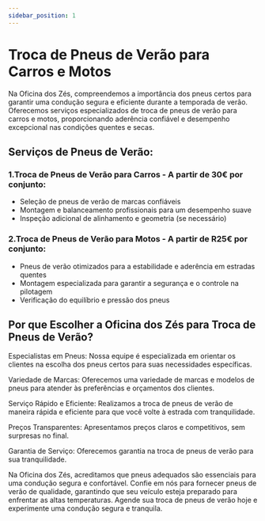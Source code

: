 ```yaml
---
sidebar_position: 1
---
```



# Troca de Pneus de Verão para Carros e Motos

Na Oficina dos Zés, compreendemos a importância dos pneus certos para garantir uma condução segura e eficiente durante a temporada de verão. Oferecemos serviços especializados de troca de pneus de verão para carros e motos, proporcionando aderência confiável e desempenho excepcional nas condições quentes e secas.



## Serviços de Pneus de Verão:

### 1.Troca de Pneus de Verão para Carros - A partir de 30€  por conjunto:

- Seleção de pneus de verão de marcas confiáveis
- Montagem e balanceamento profissionais para um desempenho suave
- Inspeção adicional de alinhamento e geometria (se necessário)
### 2.Troca de Pneus de Verão para Motos - A partir de R25€ por conjunto:

- Pneus de verão otimizados para a estabilidade e aderência em estradas quentes
- Montagem especializada para garantir a segurança e o controle na pilotagem
- Verificação do equilíbrio e pressão dos pneus

## Por que Escolher a Oficina dos Zés para Troca de Pneus de Verão?

Especialistas em Pneus: Nossa equipe é especializada em orientar os clientes na escolha dos pneus certos para suas necessidades específicas.

Variedade de Marcas: Oferecemos uma variedade de marcas e modelos de pneus para atender às preferências e orçamentos dos clientes.

Serviço Rápido e Eficiente: Realizamos a troca de pneus de verão de maneira rápida e eficiente para que você volte à estrada com tranquilidade.

Preços Transparentes: Apresentamos preços claros e competitivos, sem surpresas no final.

Garantia de Serviço: Oferecemos garantia na troca de pneus de verão para sua tranquilidade.

Na Oficina dos Zés, acreditamos que pneus adequados são essenciais para uma condução segura e confortável. Confie em nós para fornecer pneus de verão de qualidade, garantindo que seu veículo esteja preparado para enfrentar as altas temperaturas. Agende sua troca de pneus de verão hoje e experimente uma condução segura e tranquila.